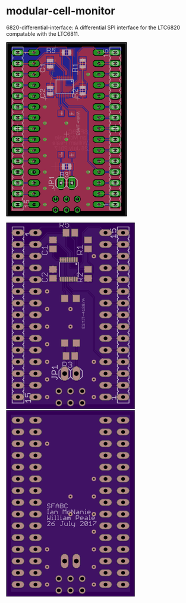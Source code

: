 # modular-cell-monitor

6820-differential-interface: A differential SPI interface for the LTC6820 compatable with the LTC6811.

<img src="images/board_front.png" width="325">

![alt text](images/osh-board-top.png "OSH Park Board Top") ![alt text](images/osh-board-bottom.png "OSH Park Board Top")
